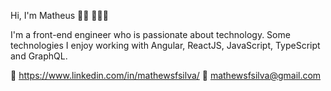 Hi, I'm Matheus 🤟🏾 👨🏾‍💻


I'm a front-end engineer who is passionate about technology. Some technologies I enjoy working with Angular, ReactJS, JavaScript, TypeScript and GraphQL. 


:necktie: https://www.linkedin.com/in/mathewsfsilva/
:e-mail: mathewsfsilva@gmail.com 
